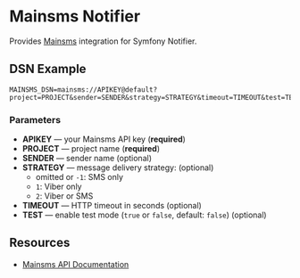 # Mainsms Notifier

Provides [Mainsms](https://mainsms.ru) integration for Symfony Notifier.

## DSN Example

```env
MAINSMS_DSN=mainsms://APIKEY@default?project=PROJECT&sender=SENDER&strategy=STRATEGY&timeout=TIMEOUT&test=TEST
```

### Parameters

- **APIKEY** — your Mainsms API key (**required**)
- **PROJECT** — project name (**required**)
- **SENDER** — sender name (optional)
- **STRATEGY** — message delivery strategy: (optional)
    - omitted or `-1`: SMS only
    - `1`: Viber only
    - `2`: Viber or SMS
- **TIMEOUT** — HTTP timeout in seconds (optional)
- **TEST** — enable test mode (`true` or `false`, default: `false`) (optional)

## Resources

- [Mainsms API Documentation](https://mainsms.ru/home/api)


